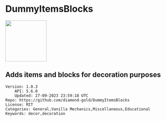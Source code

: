 # DummyItemsBlocks
<img src="https://raw.githubusercontent.com/diamond-gold/DummyItemsBlocks/43e90efa11e4cd07930ea66c608e197b3a9289a4/icon.gif" width="128" height="128" />

## Adds items and blocks for decoration purposes
```properties
Version: 1.0.3
    API: 5.6.0
    Updated: 27-09-2023 23:59:18 UTC
Repo: https://github.com/diamond-gold/DummyItemsBlocks
License: MIT
Categories: General,Vanilla Mechanics,Miscellaneous,Educational
Keywords: decor,decoration
```